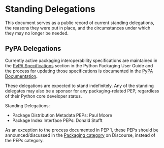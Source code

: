 # Standing Delegations

This document serves as a public record of current standing delegations, the
reasons they were put in place, and the circumstances under which they may no
longer be needed.

## PyPA Delegations

Currently active packaging interoperability specifications are maintained in
the [PyPA Specifications] section in the Python Packaging User Guide and the
process for updating those specifications is documented in the [PyPA
Documentation].

These delegations are expected to stand indefinitely. Any of the standing
delegates may also be a sponsor for any packaging-related PEP, regardless
of their Python core developer status.

Standing Delegations:

- Package Distribution Metadata PEPs: Paul Moore
- Package Index Interface PEPs: Donald Stufft

[PyPA Specifications]: https://packaging.python.org/specifications/
[PyPA Documentation]: https://www.pypa.io/en/latest/specifications/

As an exception to the process documented in PEP 1, these PEPs should
be announced/discussed in the [Packaging category] on Discourse,
instead of the PEPs category.

[Packaging category]: https://discuss.python.org/c/14
